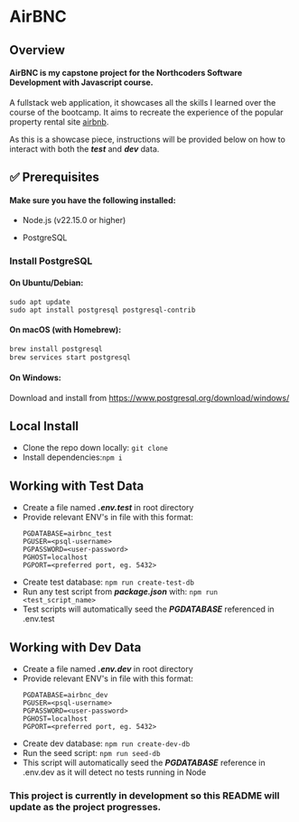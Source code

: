 # AirBNC

## Overview

#### AirBNC is my capstone project for the Northcoders Software Development with Javascript course.

A fullstack web application, it showcases all the skills I learned over the course of the bootcamp. It aims to recreate the experience of the popular property rental site [airbnb](https://www.airbnb.co.uk).

As this is a showcase piece, instructions will be provided below on how to interact with both the ***test*** and ***dev*** data.

## ✅ Prerequisites

#### Make sure you have the following installed:

- Node.js (v22.15.0 or higher)

- PostgreSQL

### Install PostgreSQL

#### On Ubuntu/Debian:

```
sudo apt update
sudo apt install postgresql postgresql-contrib
```

#### On macOS (with Homebrew):

```bash
brew install postgresql
brew services start postgresql
```

#### On Windows:

Download and install from https://www.postgresql.org/download/windows/

## Local Install

- Clone the repo down locally:
  `git clone`
- Install dependencies:`npm i`

## Working with Test Data

- Create a file named **_.env.test_** in root directory
- Provide relevant ENV's in file with this format:
  ```
  PGDATABASE=airbnc_test
  PGUSER=<psql-username>
  PGPASSWORD=<user-password>
  PGHOST=localhost
  PGPORT=<preferred port, eg. 5432>
  ```
- Create test database: `npm run create-test-db`
- Run any test script from **_package.json_** with: `npm run <test_script_name>`
- Test scripts will automatically seed the **_PGDATABASE_** referenced in .env.test

## Working with Dev Data

- Create a file named **_.env.dev_** in root directory
- Provide relevant ENV's in file with this format:
  ```
  PGDATABASE=airbnc_dev
  PGUSER=<psql-username>
  PGPASSWORD=<user-password>
  PGHOST=localhost
  PGPORT=<preferred port, eg. 5432>
  ```
- Create dev database: `npm run create-dev-db`
- Run the seed script: `npm run seed-db`
- This script will automatically seed the **_PGDATABASE_** reference in .env.dev as it will detect no tests running in Node

### This project is currently in development so this README will update as the project progresses.
